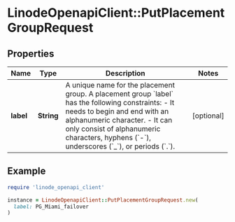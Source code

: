 # LinodeOpenapiClient::PutPlacementGroupRequest

## Properties

| Name | Type | Description | Notes |
| ---- | ---- | ----------- | ----- |
| **label** | **String** | A unique name for the placement group. A placement group &#x60;label&#x60; has the following constraints:  - It needs to begin and end with an alphanumeric character. - It can only consist of alphanumeric characters, hyphens (&#x60;-&#x60;), underscores (&#x60;_&#x60;), or periods (&#x60;.&#x60;). | [optional] |

## Example

```ruby
require 'linode_openapi_client'

instance = LinodeOpenapiClient::PutPlacementGroupRequest.new(
  label: PG_Miami_failover
)
```

